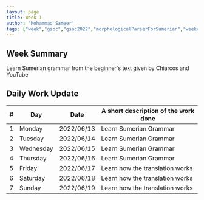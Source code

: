 ```yaml
---
layout: page
title: Week 1
author: 'Mohammad Sameer'
tags: ["week","gsoc","gsoc2022","morphologicalParserForSumerian","week#1","eval#1"]
---
```


## Week Summary

Learn Sumerian grammar from the beginner's text given by Chiarcos and YouTube

## Daily Work Update

|\#|Day|Date|A short description of the work done|  
|---	|---	|---	|---	|  
|1   	| Monday 	|   2022/06/13	| Learn Sumerian Grammar |  
|2   	| Tuesday  	|   2022/06/14	| Learn Sumerian Grammar|  
|3   	| Wednesday |  2022/06/15 	| Learn Sumerian Grammar |  
|4   	| Thursday  |   2022/06/16	| Learn Sumerian Grammar |  
|5   	| Friday  	|   2022/06/17	| Learn how the translation works |  
|6   	| Saturday  |  2022/06/18	| Learn how the translation works |  
|7   	| Sunday  	|   2022/06/19	| Learn how the translation works |  
